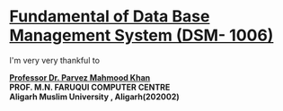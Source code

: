 # [Fundamental of Data Base Management System (DSM- 1006)](https://github.com/mohammadwasiq0/Fundamental-of-Data-Base-Management-System)

I'm very very thankful to 

[**Professor Dr. Parvez Mahmood Khan**](https://www.amu.ac.in/faculty/prof-m-n-farooqui-computer-centre/parvez-mahmood-khan)
<br>**PROF. M.N. FARUQUI COMPUTER CENTRE**
<br>**Aligarh Muslim University , Aligarh(202002)**
